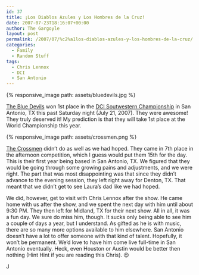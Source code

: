 ```yaml
---
id: 37
title: ¡Los Diablos Azules y Los Hombres de la Cruz!
date: 2007-07-23T18:16:07+00:00
author: The Gargoyle
layout: post
permalink: /2007/07/%c2%a1los-diablos-azules-y-los-hombres-de-la-cruz/
categories:
  - Family
  - Random Stuff
tags:
  - Chris Lennox
  - DCI
  - San Antonio
---
```


{% responsive_image path: assets/bluedevils.jpg %}

[The Blue Devils](http://www.bluedevils.org/) won 1st place in the [DCI Soutwestern Championship](http://www.dci.org/scores/?event=c5ae540d-4eab-4a37-8390-3ffc0dcacd5e) in San Antonio, TX this past Saturday night (July 21, 2007). They were awesome! They truly deserved it! My prediction is that they will take 1st place at the World Championship this year.

{% responsive_image path: assets/crossmen.png %}

[The Crossmen](http://www.crossmen.org/) didn&#8217;t do as well as we had hoped. They came in 7th place in the afternoon competition, which I guess would put them 15th for the day. This is their first year being based in San Antonio, TX. We figured that they would be going through some growing pains and adjustments, and we were right. The part that was most disappointing was that since they didn&#8217;t advance to the evening session, they left right away for Denton, TX. That meant that we didn&#8217;t get to see Laura&#8217;s dad like we had hoped.

We did, however, get to visit with Chris Lennox after the show. He came home with us after the show, and we spent the next day with him until about 9:30 PM. They then left for Midland, TX for their next show. All in all, it was a fun day. We sure do miss him, though. It sucks only being able to see him a couple of days a year, but I understand. As gifted as he is with music, there are so many more options available to him elsewhere. San Antonio doesn&#8217;t have a lot to offer someone with that kind of talent. Hopefully, it won&#8217;t be permanent. We&#8217;d love to have him come live full-time in San Antonio eventually. Heck, even Houston or Austin would be better then nothing (Hint Hint if you are reading this Chris). 😉

J
